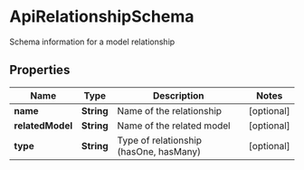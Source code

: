

# ApiRelationshipSchema

Schema information for a model relationship

## Properties

| Name | Type | Description | Notes |
|------------ | ------------- | ------------- | -------------|
|**name** | **String** | Name of the relationship |  [optional] |
|**relatedModel** | **String** | Name of the related model |  [optional] |
|**type** | **String** | Type of relationship (hasOne, hasMany) |  [optional] |



